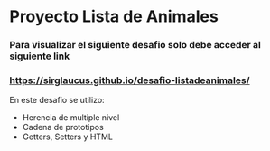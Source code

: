 # Proyecto Lista de Animales
### Para visualizar el siguiente desafio solo debe acceder al siguiente link
### https://sirglaucus.github.io/desafio-listadeanimales/

En este desafio se utilizo:
- Herencia de multiple nivel
- Cadena de prototipos
- Getters, Setters y HTML
